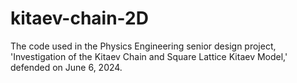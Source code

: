 # kitaev-chain-2D
The code used in the Physics Engineering senior design project, 'Investigation of the Kitaev Chain and Square Lattice Kitaev Model,' defended on June 6, 2024.
